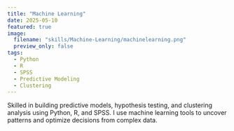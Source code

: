 ```yaml
---
title: "Machine Learning"
date: 2025-05-10
featured: true
image:
  filename: "skills/Machine-Learning/machinelearning.png"
  preview_only: false
tags:
  - Python
  - R
  - SPSS
  - Predictive Modeling
  - Clustering
---
```


Skilled in building predictive models, hypothesis testing, and clustering analysis using Python, R, and SPSS. I use machine learning tools to uncover patterns and optimize decisions from complex data.
